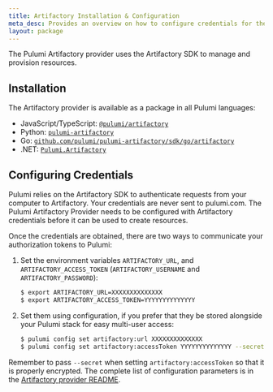 ```yaml
---
title: Artifactory Installation & Configuration
meta_desc: Provides an overview on how to configure credentials for the Pulumi Artifactory Provider.
layout: package
---
```


The Pulumi Artifactory provider uses the Artifactory SDK to manage and provision resources.

## Installation

The Artifactory provider is available as a package in all Pulumi languages:

* JavaScript/TypeScript: [`@pulumi/artifactory`](https://www.npmjs.com/package/@pulumi/artifactory)
* Python: [`pulumi-artifactory`](https://pypi.org/project/pulumi-artifactory/)
* Go: [`github.com/pulumi/pulumi-artifactory/sdk/go/artifactory`](https://github.com/pulumi/pulumi-artifactory)
* .NET: [`Pulumi.Artifactory`](https://www.nuget.org/packages/Pulumi.Artifactory)

## Configuring Credentials

Pulumi relies on the Artifactory SDK to authenticate requests from your computer to Artifactory. Your credentials are never sent
to pulumi.com.
The Pulumi Artifactory Provider needs to be configured with Artifactory credentials
before it can be used to create resources.

Once the credentials are obtained, there are two ways to communicate your authorization tokens to Pulumi:

1. Set the environment variables `ARTIFACTORY_URL`, and `ARTIFACTORY_ACCESS_TOKEN` (`ARTIFACTORY_USERNAME` and `ARTIFACTORY_PASSWORD`):

    ```bash
    $ export ARTIFACTORY_URL=XXXXXXXXXXXXXX
    $ export ARTIFACTORY_ACCESS_TOKEN=YYYYYYYYYYYYYY
    ```

2. Set them using configuration, if you prefer that they be stored alongside your Pulumi stack for easy multi-user access:

    ```bash
    $ pulumi config set artifactory:url XXXXXXXXXXXXXX
    $ pulumi config set artifactory:accessToken YYYYYYYYYYYYYY --secret
    ```

Remember to pass `--secret` when setting `artifactory:accessToken` so that it is properly encrypted. The complete list of
configuration parameters is in the [Artifactory provider README](https://github.com/pulumi/pulumi-artifactory/blob/main/README.md).
